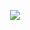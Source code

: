 <p align="center">
  <img src="https://github-readme-stats.vercel.app/api?username=FlimixST&show_icons=true&theme=highcontrast">
</p>
